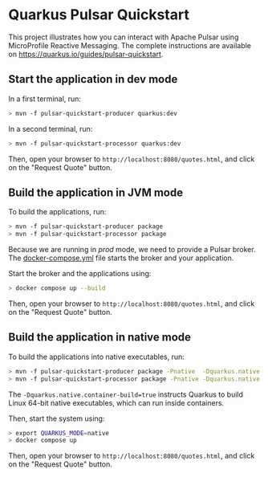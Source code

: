 Quarkus Pulsar Quickstart
============================

This project illustrates how you can interact with Apache Pulsar using MicroProfile Reactive Messaging.
The complete instructions are available on https://quarkus.io/guides/pulsar-quickstart.

## Start the application in dev mode

In a first terminal, run:

```bash
> mvn -f pulsar-quickstart-producer quarkus:dev
```

In a second terminal, run:

```bash
> mvn -f pulsar-quickstart-processor quarkus:dev
```  

Then, open your browser to `http://localhost:8080/quotes.html`, and click on the "Request Quote" button.

## Build the application in JVM mode

To build the applications, run:

```bash
> mvn -f pulsar-quickstart-producer package
> mvn -f pulsar-quickstart-processor package
```

Because we are running in _prod_ mode, we need to provide a Pulsar broker.
The [docker-compose.yml](docker-compose.yml) file starts the broker and your application.

Start the broker and the applications using:

```bash
> docker compose up --build
```

Then, open your browser to `http://localhost:8080/quotes.html`, and click on the "Request Quote" button.
 

## Build the application in native mode

To build the applications into native executables, run:

```bash
> mvn -f pulsar-quickstart-producer package -Pnative  -Dquarkus.native.container-build=true
> mvn -f pulsar-quickstart-processor package -Pnative -Dquarkus.native.container-build=true
```

The `-Dquarkus.native.container-build=true` instructs Quarkus to build Linux 64-bit native executables, which can run inside containers.  

Then, start the system using:

```bash
> export QUARKUS_MODE=native
> docker compose up
```
Then, open your browser to `http://localhost:8080/quotes.html`, and click on the "Request Quote" button.
